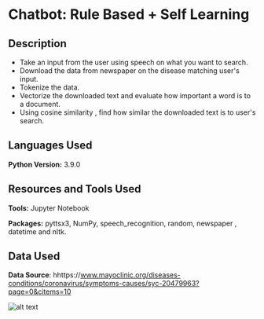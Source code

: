 # Chatbot: Rule Based + Self Learning

## Description
* Take an input from the user using speech on what you want to search.
* Download the data from newspaper on the disease matching user's input.
* Tokenize the data.
* Vectorize the downloaded text and evaluate how important a word is to a document.
* Using cosine similarity , find how similar the downloaded text is to user's search.


## Languages Used 
**Python Version:** 3.9.0

## Resources and Tools Used
**Tools:** Jupyter Notebook

**Packages:** pyttsx3, NumPy, speech_recognition, random, newspaper , datetime and nltk.

## Data Used
**Data Source**: hhttps://www.mayoclinic.org/diseases-conditions/coronavirus/symptoms-causes/syc-20479963?page=0&citems=10

![alt text](https://github.com/fahadmehfooz/Chatbot-Rule-Based-Self-Learning-/blob/master/images/header-chat-box.png)



